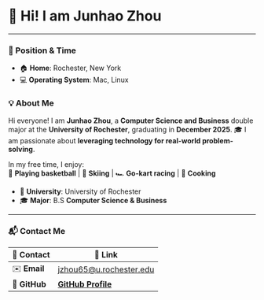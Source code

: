 # 👋 Hi! I am Junhao Zhou  
---  
### 📍 Position & Time  
- 🏠 **Home**: Rochester, New York  
- 💻 **Operating System**: Mac, Linux  

### 💡 About Me  

Hi everyone! I am **Junhao Zhou**, a **Computer Science and Business** double major at the **University of Rochester**, graduating in **December 2025**. 🎓 I am passionate about **leveraging technology for real-world problem-solving**.  

In my free time, I enjoy:  
🏀 **Playing basketball** | 🎿 **Skiing** | 🏎 **Go-kart racing** | 🍳 **Cooking**  

- 🏫 **University**: University of Rochester  
- 🎓 **Major**: B.S **Computer Science & Business**  

---

### 📬 Contact Me  

| 📢 **Contact** | 🔗 **Link** |
|--------------|----------------|
| ✉️ **Email** | <jzhou65@u.rochester.edu> |  
| 🐙 **GitHub** | [**GitHub Profile**](https://github.com/3011089503 "Here is my code") |  
